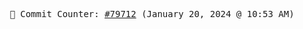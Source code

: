 <p align="center">
    <samp>
        📮 Commit Counter: <a href="https://github.com/Javascript-void0/Javascript-void0/commits/main">#79712</a> (January 20, 2024 @ 10:53 AM)
    </samp>
</p>